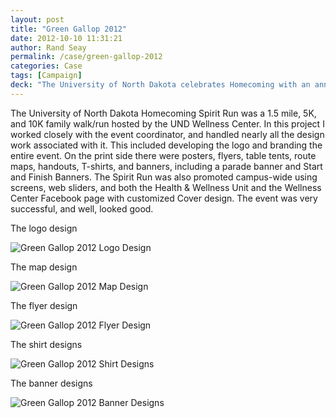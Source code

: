 ```yaml
---
layout: post
title: "Green Gallop 2012"
date: 2012-10-10 11:31:21
author: Rand Seay
permalink: /case/green-gallop-2012
categories: Case
tags: [Campaign]
deck: "The University of North Dakota celebrates Homecoming with an annual Spirit Run called the Green Gallop. The old branding was thrown out the window and the rest is history."
---
```


The University of North Dakota Homecoming Spirit Run was a 1.5 mile, 5K, and 10K family walk/run hosted by the UND Wellness Center. In this project I worked closely with the event coordinator, and handled nearly all<!--more--> the design work associated with it. This included developing the logo and branding the entire event. On the print side there were posters, flyers, table tents, route maps, handouts, T-shirts, and banners, including a parade banner and Start and Finish Banners. The Spirit Run was also promoted campus-wide using screens, web sliders, and both the Health & Wellness Unit and the Wellness Center Facebook page with customized Cover design. The event was very successful, and well, looked good.

The logo design

<img src="{{ '/img/work/green-gallop-2012/greengallop-logo.jpg' | prepend: site.baseurl }}" alt="Green Gallop 2012 Logo Design">

The map design

<img src="{{ '/img/work/green-gallop-2012/greengallop-map.jpg' | prepend: site.baseurl }}" alt="Green Gallop 2012 Map Design">

The flyer design

<img src="{{ '/img/work/green-gallop-2012/greengallop-flyer.jpg' | prepend: site.baseurl }}" alt="Green Gallop 2012 Flyer Design">

The shirt designs

<img src="{{ '/img/work/green-gallop-2012/greengallop-shirts.jpg' | prepend: site.baseurl }}" alt="Green Gallop 2012 Shirt Designs">

The banner designs

<img class="drop-shadow" src="{{ '/img/work/green-gallop-2012/greengallop-banners.jpg' | prepend: site.baseurl }}" alt="Green Gallop 2012 Banner Designs">
